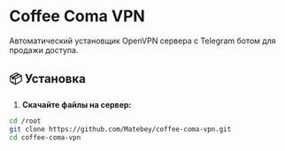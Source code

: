 # Coffee Coma VPN

Автоматический установщик OpenVPN сервера с Telegram ботом для продажи доступа.

## 📦 Установка

1. **Скачайте файлы на сервер:**
```bash
cd /root
git clone https://github.com/Matebey/coffee-coma-vpn.git
cd coffee-coma-vpn